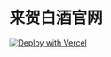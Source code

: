 # 来贺白酒官网

[![Deploy with Vercel](https://vercel.com/button)](https://vercel.com/new/clone?repository-url=https%3A%2F%2Fgithub.com%2Fsolihe%2Flihemobilesite&project-name=lihemobilesite&repository-name=lihemobilesite&root-directory=react_template) 